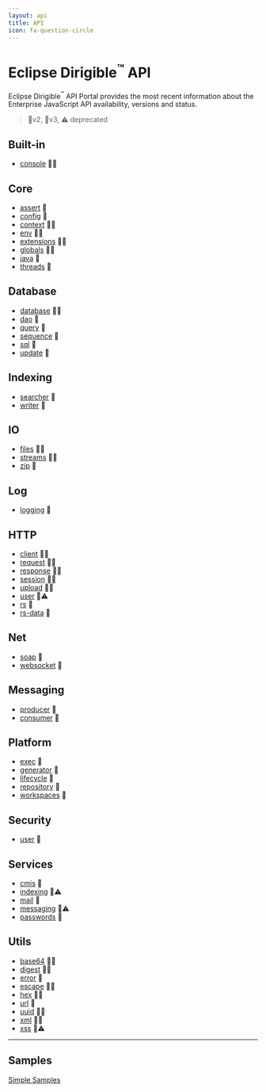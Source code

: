 ```yaml
---
layout: api
title: API
icon: fa-question-circle
---
```


Eclipse Dirigible<sup>&trade;</sup> API
===

Eclipse Dirigible<sup>&trade;</sup> API Portal provides the most recent information about the Enterprise JavaScript API availability, versions and status.

> 🔸v2, 🔹v3, ⚠ deprecated


Built-in
---

* [console](console.html) 🔸🔹


Core
---

* [assert](assert.html) 🔸
* [config](config.html) 🔸
* [context](context.html) 🔸🔹
* [env](env.html) 🔸🔹
* [extensions](extensions.html) 🔸🔹
* [globals](globals.html) 🔸🔹
* [java](java.html) 🔹
* [threads](threads.html) 🔸


Database
---

* [database](database.html) 🔸🔹
* [dao](database_dao.html) 🔹
* [query](database_query.html) 🔹
* [sequence](database_sequence.html) 🔹
* [sql](database_sql.html) 🔹
* [update](database_update.html) 🔹


Indexing
---

* [searcher](indexing_searcher.html) 🔹
* [writer](indexing_writer.html) 🔹


IO
---

* [files](files.html) 🔸🔹
* [streams](streams.html) 🔸🔹
* [zip](zip.html) 🔸


Log
---

* [logging](log_logging.html) 🔹


HTTP
---

* [client](http_client.html) 🔸🔹
* [request](http_request.html) 🔸🔹
* [response](http_response.html) 🔸🔹
* [session](http_session.html) 🔸🔹
* [upload](http_upload.html) 🔸🔹
* [user](http_user.html) 🔸⚠
* [rs](http_rs.html) 🔹
* [rs-data](http_rs-data.html) 🔹


Net
---

* [soap](soap.html) 🔸
* [websocket](websocket.html) 🔸


Messaging
---

* [producer](messaging_producer.html) 🔹
* [consumer](messaging_consumer.html) 🔹


Platform
---

* [exec](exec.html) 🔸
* [generator](generator.html) 🔸
* [lifecycle](lifecycle.html) 🔸
* [repository](repository.html) 🔸
* [workspaces](workspaces.html) 🔸


Security
---

* [user](security_user.html) 🔹


Services
---

* [cmis](cmis.html) 🔸
* [indexing](indexing.html) 🔸⚠
* [mail](mail.html) 🔸
* [messaging](messaging.html) 🔸⚠
* [passwords](passwords.html) 🔸


Utils
---

* [base64](utils_base64.html) 🔸🔹
* [digest](utils_digest.html) 🔸🔹
* [error](utils_error.html) 🔸
* [escape](utils_error.html) 🔸🔹
* [hex](utils_hex.html) 🔸🔹
* [url](utils_url.html) 🔹
* [uuid](utils_uuid.html) 🔸🔹
* [xml](utils_xml.html) 🔸🔹
* [xss](utils_xss.html) 🔸⚠



---

Samples
---

[Simple Samples](../samples/index.html)

